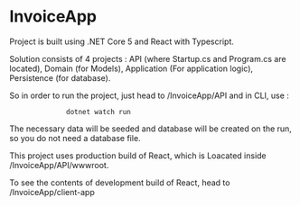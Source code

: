 # InvoiceApp

Project is built using .NET Core 5 and React with Typescript.

Solution consists of 4 projects : API (where Startup.cs and Program.cs are located), Domain (for Models), Application (For application logic), Persistence (for database).

So in order to run the project, just head to /InvoiceApp/API and in CLI, use :

                  dotnet watch run

The necessary data will be seeded and database will be created on the run, so you do not need a database file.

This project uses production build of React, which is Loacated inside /InvoiceApp/API/wwwroot.

To see the contents of development build of React, head to /InvoiceApp/client-app
